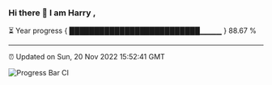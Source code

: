### Hi there 👋 I am Harry , 

⏳ Year progress { ██████████████████████████▁▁▁▁ } 88.67 %

---

⏰ Updated on Sun, 20 Nov 2022 15:52:41 GMT

![Progress Bar CI](https://github.com/duykhang68/duykhang68/workflows/Progress%20Bar%20CI/badge.svg)
